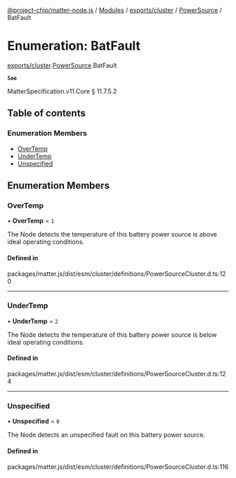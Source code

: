[@project-chip/matter-node.js](../README.md) / [Modules](../modules.md) / [exports/cluster](../modules/exports_cluster.md) / [PowerSource](../modules/exports_cluster.PowerSource.md) / BatFault

# Enumeration: BatFault

[exports/cluster](../modules/exports_cluster.md).[PowerSource](../modules/exports_cluster.PowerSource.md).BatFault

**`See`**

MatterSpecification.v11.Core § 11.7.5.2

## Table of contents

### Enumeration Members

- [OverTemp](exports_cluster.PowerSource.BatFault.md#overtemp)
- [UnderTemp](exports_cluster.PowerSource.BatFault.md#undertemp)
- [Unspecified](exports_cluster.PowerSource.BatFault.md#unspecified)

## Enumeration Members

### OverTemp

• **OverTemp** = ``1``

The Node detects the temperature of this battery power source is above ideal operating conditions.

#### Defined in

packages/matter.js/dist/esm/cluster/definitions/PowerSourceCluster.d.ts:120

___

### UnderTemp

• **UnderTemp** = ``2``

The Node detects the temperature of this battery power source is below ideal operating conditions.

#### Defined in

packages/matter.js/dist/esm/cluster/definitions/PowerSourceCluster.d.ts:124

___

### Unspecified

• **Unspecified** = ``0``

The Node detects an unspecified fault on this battery power source.

#### Defined in

packages/matter.js/dist/esm/cluster/definitions/PowerSourceCluster.d.ts:116
